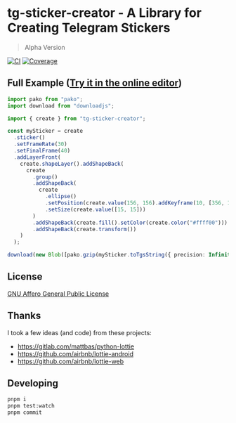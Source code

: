 # tg-sticker-creator - A Library for Creating Telegram Stickers

> Alpha Version

[![CI](https://github.com/avoonix/tg-sticker-creator/actions/workflows/main.yml/badge.svg?branch=alpha)](https://github.com/avoonix/tg-sticker-creator/actions/workflows/main.yml)
[![Coverage](https://avoonix.github.io/tg-sticker-creator/coverage/badge.png)](https://avoonix.github.io/tg-sticker-creator/coverage/jest-report.html)

## Full Example ([Try it in the online editor](https://sticker-playground.netlify.app/))



```ts
import pako from "pako";
import download from "downloadjs";

import { create } from "tg-sticker-creator";

const mySticker = create
  .sticker()
  .setFrameRate(30)
  .setFinalFrame(40)
  .addLayerFront(
    create.shapeLayer().addShapeBack(
      create
        .group()
        .addShapeBack(
          create
            .ellipse()
            .setPosition(create.value(156, 156).addKeyframe(10, [356, 156]).addKeyframe(20, [356, 356], "easeInOutCubic").addKeyframe(30, [156, 356]).addKeyframe(40, [156, 156]))
            .setSize(create.value([15, 15]))
        )
        .addShapeBack(create.fill().setColor(create.color("#ffff00")))
        .addShapeBack(create.transform())
    )
  );

download(new Blob([pako.gzip(mySticker.toTgsString({ precision: Infinity }), { level: 9 })]), "sticker.tgs", "application/gzip");
```

## License

[GNU Affero General Public License](https://www.gnu.org/licenses/agpl-3.0.en.html)

## Thanks

I took a few ideas (and code) from these projects:

- https://gitlab.com/mattbas/python-lottie
- https://github.com/airbnb/lottie-android
- https://github.com/airbnb/lottie-web

## Developing

```bash
pnpm i
pnpm test:watch
pnpm commit
```
